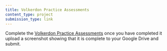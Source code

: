 ```yaml
---
title: Volkerdon Practice Assessments
content_type: project
submission_type: link
---
```


Complete the [Volkerdon Practice Assessments](https://www.volkerdon.com/bundles/agile-scrum-mock-exam) once you have completed it upload a screenshot showing that it is complete to your Google Drive and submit.

